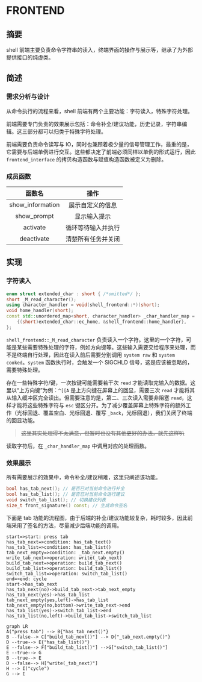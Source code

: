 # FRONTEND

## 摘要

shell 前端主要负责命令字符串的读入，终端界面的操作与展示等，继承了为外部提供接口的纯虚类。

## 简述

### 需求分析与设计

从命令执行的流程来看，shell 前端有两个主要功能：字符读入，特殊字符处理。

前端需要专门负责的效果展示包括：命令补全/建议功能，历史记录，字符串编辑。这三部分都可以归类于特殊字符处理。

前端需要负责命令读写与 IO，同时也兼顾着极少量的信号管理工作，最重的是，它需要与后端单例进行交互。这些都决定了前端必须同样以单例的形式运行，因此 `frontend_interface` 的拷贝构造函数与赋值构造函数被定义为删除。

### 成员函数

|函数名|操作|
|:-:|:-:|
|show_information|展示自定义的信息|
|show_prompt|显示输入提示|
|activate|循环等待输入并执行|
|deactivate|清楚所有任务并关闭|

## 实现

### 字符读入

~~~cpp
enum struct extended_char : short { /*omitted*/ };
short _M_read_character();
using character_handler = void(shell_frontend::*)(short);
void home_handler(short);
const std::unordered_map<short, character_handler> _char_handler_map = {
    {(short)extended_char::ec_home, &shell_frontend::home_handler},
};
~~~

`shell_frontend::_M_read_character` 负责读入一个字符。这里的一个字符，可能是某些需要特殊处理的字符，例如方向键等。这些输入需要交给程序来处理，而不是终端自行处理，因此在读入前后需要分别调用 `system raw` 和 `system cooked`。`system` 函数执行时，会触发一个 SIGCHLD 信号，这是应该被忽略的，需要特殊处理。

存在一些特殊字符/键，一次按键可能需要若干次 `read` 才能读取完输入的数据。这里以“上方向键”为例：`^[[A` 是上方向键在屏幕上的回显，需要三次 `read` 才能将其从输入缓冲区完全读出。但需要注意的是，第二、三次读入需要非阻塞 `read`，这样才能将这些特殊字符与 `esc` 键区分开。为了减少覆盖屏幕上特殊字符的额外工作（光标回退、覆盖空白、光标回退、覆写 `_back`，光标回退），我们关闭了终端的回显功能。

> ~~这里其实处理得不太满意，但暂时也没有其他更好的办法，就先这样叭~~

读取字符后，在 `_char_handler_map` 中调用对应的处理函数。

### 效果展示

所有需要展示的效果中，命令补全/建议稍难，这里只阐述该功能。

~~~cpp
bool has_tab_next(); // 是否已对当前命令进行补全
bool has_tab_list(); // 是否已对当前命令进行建议
void switch_tab_list(); // 切换建议列表
size_t front_signature() const; // 生成命令签名
~~~

下面是 tab 功能的流程图，由于后端的补全/建议功能较复杂，耗时较多，因此前端采用了签名的方法，尽量减少后端功能的调用。

~~~flow
start=>start: press tab
has_tab_next=>condition: has_tab_text()
has_tab_list=>condition: has_tab_list()
tab_next_empty=>condition: _tab_next.empty()
write_tab_next=>operation: write(_tab_next)
build_tab_next=>operation: build_tab_next()
build_tab_list=>operation: build_tab_list()
switch_tab_list=>operation: switch_tab_list()
end=>end: cycle
start->has_tab_next
has_tab_next(no)->build_tab_next->tab_next_empty
has_tab_next(yes)->has_tab_list
tab_next_empty(yes,left)->has_tab_list
tab_next_empty(no,bottom)->write_tab_next->end
has_tab_list(yes)->switch_tab_list->end
has_tab_list(no,left)->build_tab_list->switch_tab_list
~~~

~~~mermaid
graph LR
A("press tab") --> B{"has_tab_next()"}
B --false--> C["build_tab_next()"] --> D{"_tab_next.empty()"}
D --true--> E{"has_tab_list()"}
E --false--> F["build_tab_list()"] -->G["switch_tab_list()"]
E --true--> G
B --true--> E
D --false--> H["write(_tab_next)"]
H --> I("cycle")
G --> I
~~~